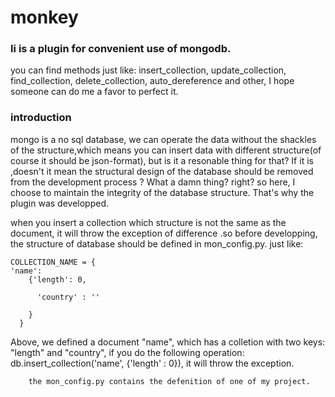monkey
======

### Ii is a plugin for convenient use of mongodb.

you can find methods just like: insert_collection, update_collection, find_collection, delete_collection, auto_dereference and other,
I hope someone can do me a favor to perfect it.

### introduction
  mongo is a no sql database, we can operate the data without the shackles of the structure,which means you can insert
data with different structure(of course it should be json-format), but is it a resonable thing for that? If it is ,doesn't
it mean the structural design of the database should be removed from the development process ? What a damn thing? right?
so here, I choose to maintain the integrity of the database structure. That's why the plugin was developped.
 
   when you insert a collection which structure is not the same as the document, it will throw the exception of difference
.so before developping, the structure of database should be defined in mon_config.py. just like:
 
  
    COLLECTION_NAME = {
    'name':
        {'length': 0,
         
          'country' : ''
           
        }
      }
   
   
  Above, we defined a document "name", which has a colletion with two keys: "length" and "country", if you do the following operation:
  db.insert_collection('name', {'length' : 0}), it will throw the exception.

        the mon_config.py contains the defenition of one of my project.

